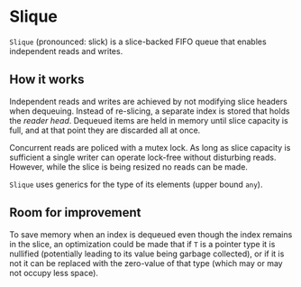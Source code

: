 # Slique

`Slique` (pronounced: slick) is a slice-backed FIFO queue that enables independent reads and writes.

## How it works

Independent reads and writes are achieved by not modifying slice headers when dequeuing.
Instead of re-slicing, a separate index is stored that holds the _reader head_.
Dequeued items are held in memory until slice capacity is full, and at that point they are discarded all at once.

Concurrent reads are policed with a mutex lock.
As long as slice capacity is sufficient a single writer can operate lock-free without disturbing reads.
However, while the slice is being resized no reads can be made.

`Slique` uses generics for the type of its elements (upper bound `any`).

## Room for improvement

To save memory when an index is dequeued even though the index remains in the slice,
an optimization could be made that if `T` is a pointer type it is nullified
(potentially leading to its value being garbage collected), or if it is not it can be replaced
with the zero-value of that type (which may or may not occupy less space).